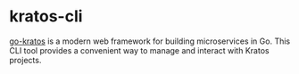 # kratos-cli

[go-kratos](https://go-kratos.dev) is a modern web framework for building microservices in Go. This CLI tool provides a convenient way to manage and interact with Kratos projects.

